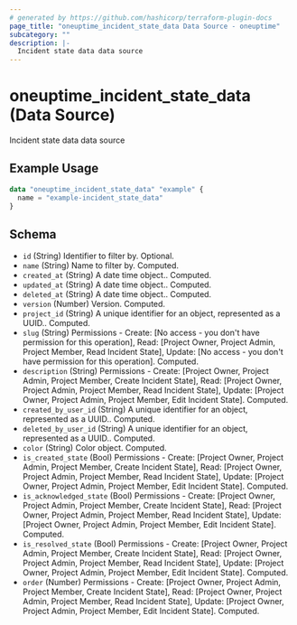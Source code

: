 ```yaml
---
# generated by https://github.com/hashicorp/terraform-plugin-docs
page_title: "oneuptime_incident_state_data Data Source - oneuptime"
subcategory: ""
description: |-
  Incident state data data source
---
```


# oneuptime_incident_state_data (Data Source)

Incident state data data source

## Example Usage

```terraform
data "oneuptime_incident_state_data" "example" {
  name = "example-incident_state_data"
}
```

## Schema

- `id` (String) Identifier to filter by. Optional.
- `name` (String) Name to filter by. Computed.
- `created_at` (String) A date time object.. Computed.
- `updated_at` (String) A date time object.. Computed.
- `deleted_at` (String) A date time object.. Computed.
- `version` (Number) Version. Computed.
- `project_id` (String) A unique identifier for an object, represented as a UUID.. Computed.
- `slug` (String) Permissions - Create: [No access - you don't have permission for this operation], Read: [Project Owner, Project Admin, Project Member, Read Incident State], Update: [No access - you don't have permission for this operation]. Computed.
- `description` (String) Permissions - Create: [Project Owner, Project Admin, Project Member, Create Incident State], Read: [Project Owner, Project Admin, Project Member, Read Incident State], Update: [Project Owner, Project Admin, Project Member, Edit Incident State]. Computed.
- `created_by_user_id` (String) A unique identifier for an object, represented as a UUID.. Computed.
- `deleted_by_user_id` (String) A unique identifier for an object, represented as a UUID.. Computed.
- `color` (String) Color object. Computed.
- `is_created_state` (Bool) Permissions - Create: [Project Owner, Project Admin, Project Member, Create Incident State], Read: [Project Owner, Project Admin, Project Member, Read Incident State], Update: [Project Owner, Project Admin, Project Member, Edit Incident State]. Computed.
- `is_acknowledged_state` (Bool) Permissions - Create: [Project Owner, Project Admin, Project Member, Create Incident State], Read: [Project Owner, Project Admin, Project Member, Read Incident State], Update: [Project Owner, Project Admin, Project Member, Edit Incident State]. Computed.
- `is_resolved_state` (Bool) Permissions - Create: [Project Owner, Project Admin, Project Member, Create Incident State], Read: [Project Owner, Project Admin, Project Member, Read Incident State], Update: [Project Owner, Project Admin, Project Member, Edit Incident State]. Computed.
- `order` (Number) Permissions - Create: [Project Owner, Project Admin, Project Member, Create Incident State], Read: [Project Owner, Project Admin, Project Member, Read Incident State], Update: [Project Owner, Project Admin, Project Member, Edit Incident State]. Computed.
